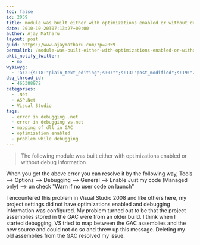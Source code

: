 ```yaml
---
toc: false
id: 2059
title: module was built either with optimizations enabled or without debug information
date: 2010-10-20T07:13:27+00:00
author: Ajay Matharu
layout: post
guid: https://www.ajaymatharu.com/?p=2059
permalink: /module-was-built-either-with-optimizations-enabled-or-without-debug-information/
aktt_notify_twitter:
  - no
wysiwyg:
  - 'a:2:{s:18:"plain_text_editing";s:0:"";s:13:"post_modified";s:19:"2010-10-20 07:13:27";}'
dsq_thread_id:
  - 465388972
categories:
  - .Net
  - ASP.Net
  - Visual Studio
tags:
  - error in debugging .net
  - error in debugging vs.net
  - mapping of dll in GAC
  - optimization enabled
  - problem while debugging
---
```

> <div>
>   The following module was built either with optimizations enabled or without debug information
> </div>

When you get the above error you can resolve it by the following way, Tools &#8211;> Options &#8211;> Debugging &#8211;> General &#8211;> Enable Just my code (Managed only) &#8211;> un check "Warn if no user code on launch"&nbsp;

I encountered this problem in Visual Studio 2008 and like others here, my project settings did not have optimizations enabled and debugging information was configured. My problem turned out to be that the project assemblies stored in the GAC were from an older build. I think when I started debugging, VS tried to map between the GAC assemblies and the new source and could not do so and threw up this message. Deleting my old assemblies from the GAC resolved my issue.
